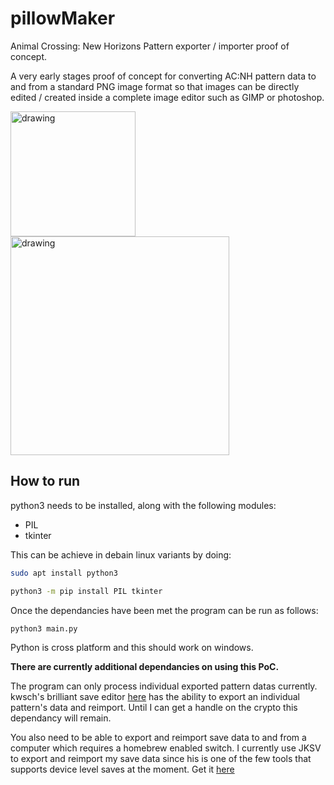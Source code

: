 # pillowMaker
Animal Crossing: New Horizons Pattern exporter / importer proof of concept.

A very early stages proof of concept for converting AC:NH pattern data to and from a standard PNG image format so that images can be directly edited / created inside a complete image editor such as GIMP or photoshop.

<img src="https://i.imgur.com/7bYWgqE.png" alt="drawing" width="200"/>
<img src="https://i.imgur.com/9TMCMoj.png" alt="drawing" width="350"/>

## How to run
python3 needs to be installed, along with the following modules:
- PIL
- tkinter

This can be achieve in debain linux variants by doing:

```bash
sudo apt install python3
```
```bash
python3 -m pip install PIL tkinter
```
Once the dependancies have been met the program can be run as follows:
```bash
python3 main.py
```

Python is cross platform and this should work on windows.


**There are currently additional dependancies on using this PoC.**

The program can only process individual exported pattern datas currently. kwsch's brilliant save editor <a href="https://github.com/kwsch/NHSE">here</a> has the ability to export an individual pattern's data and reimport. Until I can get a handle on the crypto this dependancy will remain.

You also need to be able to export and reimport save data to and from a computer which requires a homebrew enabled switch. I currently use JKSV to export and reimport my save data since his is one of the few tools that supports device level saves at the moment. Get it <a href="https://github.com/J-D-K/JKSV/releases">here</a>
